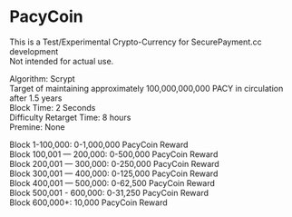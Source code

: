PacyCoin
============

This is a Test/Experimental Crypto-Currency for SecurePayment.cc development<br>
Not intended for actual use.<br>

Algorithm: Scrypt<br>
Target of maintaining approximately 100,000,000,000 PACY in circulation after 1.5 years<br>
Block Time: 2 Seconds<br>
Difficulty Retarget Time: 8 hours<br>
Premine: None<br>
  
Block 1-100,000: 0-1,000,000 PacyCoin Reward<br>
Block 100,001 — 200,000: 0-500,000 PacyCoin Reward<br>
Block 200,001 — 300,000: 0-250,000 PacyCoin Reward<br>
Block 300,001 — 400,000: 0-125,000 PacyCoin Reward<br>
Block 400,001 — 500,000: 0-62,500 PacyCoin Reward<br>
Block 500,001 - 600,000: 0-31,250 PacyCoin Reward<br>
Block 600,000+: 10,000 PacyCoin Reward<br>
